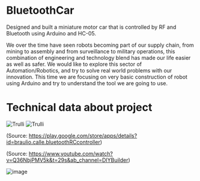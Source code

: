 # BluetoothCar
Designed and built a miniature motor car that is controlled by RF and Bluetooth using Arduino and HC-05.

We over the time have seen robots becoming part of our supply chain, from mining to assembly and from surveillance to military operations, this combination of engineering and technology blend has made our life easier as well as safer. We would like to explore this sector of Automation/Robotics, and try to solve real world problems with our innovation. This time we are focusing on very basic construction of robot using Arduino and try to understand the tool we are going to use.

# Technical data about project

<div class="row">
  <div class="column">
  <img alt="Trulli" src="https://github.com/Rahul-Cheruku/BluetoothCar/assets/77064752/e8632469-7876-42f1-b261-ad96942c108d" >  
  <img alt="Trulli" src="https://github.com/Rahul-Cheruku/BluetoothCar/assets/77064752/e8632469-7876-42f1-b261-ad96942c108d">  

  </div>
  <div class="column">

  </div>
  <div class="column">

  </div>
  <div class="column">

  </div>
</div>



(Source: https://play.google.com/store/apps/details?id=braulio.calle.bluetoothRCcontroller) 

(Source: https://www.youtube.com/watch?v=Q36NbjPMV5k&t=29s&ab_channel=DIYBuilder) 





![image](https://github.com/Rahul-Cheruku/BluetoothCar/assets/77064752/dab0f62c-c23b-455f-8e53-b3bc1c2a6271)


